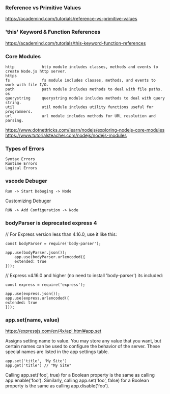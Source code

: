 ### Reference vs Primitive Values

https://academind.com/tutorials/reference-vs-primitive-values

### 'this' Keyword & Function References

https://academind.com/tutorials/this-keyword-function-references

<!-- --------------------------------------------------------------- -->

### Core Modules

    http            http module includes classes, methods and events to create Node.js http server.
    https 
    fs              fs module includes classes, methods, and events to work with file I/O.
    path            path module includes methods to deal with file paths.
    os
    querystring     querystring module includes methods to deal with query string.
    util            util module includes utility functions useful for programmers.
    url             url module includes methods for URL resolution and parsing.

https://www.dotnettricks.com/learn/nodejs/exploring-nodejs-core-modules
https://www.tutorialsteacher.com/nodejs/nodejs-modules



<!-- --------------------------------------------------------------- -->

### Types of Errors

    Syntax Errors
    Runtime Errors
    Logical Errors

<!-- --------------------------------------------------------------- -->

### vscode Debuger

    Run -> Start Debuging -> Node

Customizing Debuger

    RUN -> Add Configuration -> Node


<!-- --------------------------------------------------------------- -->

### bodyParser is deprecated express 4

// For Express version less than 4.16.0, use it like this:

    const bodyParser = require('body-parser');

    app.use(bodyParser.json());
        app.use(bodyParser.urlencoded({
        extended: true
    }));

// Express v4.16.0 and higher (no need to install 'body-parser') its included:

    const express = require('express');

    app.use(express.json());
    app.use(express.urlencoded({
    extended: true
    }));


<!-- --------------------------------------------------------------- -->

### app.set(name, value)

https://expressjs.com/en/4x/api.html#app.set

Assigns setting name to value. You may store any value that you want,
but certain names can be used to configure the behavior of the server.
These special names are listed in the app settings table.

    app.set('title', 'My Site')
    app.get('title') // "My Site"

Calling app.set('foo', true) for a Boolean property is the same as
calling app.enable('foo'). Similarly, calling app.set('foo', false) for
a Boolean property is the same as calling app.disable('foo').

<!-- --------------------------------------------------------------- -->